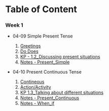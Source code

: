 # Table of Content

### Week 1
- 04-09 Simple Present Tense
    1. [Greetings](./class/04-09-01%20Greetings.pdf)
    2. [Do Does](./class/04-09-02%20Do%20Does.pdf)
    3. [KP - 1.2_Discussing present situations](./class/04-09-03%20U-2%20K.P%201.2.pdf)
    4. [Notes - Present_Simple](./notes/04-09-01%20do%20does.md)
    
- 04-10  Present Continuous Tense
    1. [Contineous](./class/04-10-01%20Continuous.pdf)
    2. [Action/Activity](./class/04-10-02%20action_activity.pdf)
    3. [KP 1.3_Talking about different situations](./class/04-10-03%20U-2%20KP%201.3.pdf)
    4. [Notes - Present_Continuous](./notes/04-10-01%20Present.md)
    5. [Notes - When_if](./notes/04-10-02%20Whenif.mds)